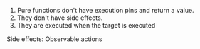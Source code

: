 1. Pure functions don't have execution pins and return a value.
2. They don't have side effects.
3. They are executed when the target is executed



Side effects: Observable actions